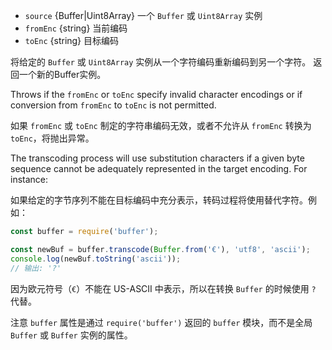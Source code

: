 <!-- YAML
added: v7.1.0
changes:
  - version: v8.0.0
    pr-url: https://github.com/nodejs/node/pull/10236
    description: The `source` parameter can now be a `Uint8Array`.
-->

* `source` {Buffer|Uint8Array} 一个 `Buffer` 或 `Uint8Array` 实例
* `fromEnc` {string} 当前编码
* `toEnc` {string} 目标编码


将给定的 `Buffer` 或 `Uint8Array` 实例从一个字符编码重新编码到另一个字符。 返回一个新的Buffer实例。

Throws if the `fromEnc` or `toEnc` specify invalid character encodings or if
conversion from `fromEnc` to `toEnc` is not permitted.

如果 `fromEnc` 或 `toEnc` 制定的字符串编码无效，或者不允许从 `fromEnc` 转换为 `toEnc`，将抛出异常。

The transcoding process will use substitution characters if a given byte
sequence cannot be adequately represented in the target encoding. For instance:

如果给定的字节序列不能在目标编码中充分表示，转码过程将使用替代字符。例如：

```js
const buffer = require('buffer');

const newBuf = buffer.transcode(Buffer.from('€'), 'utf8', 'ascii');
console.log(newBuf.toString('ascii'));
// 输出: '?'
```

因为欧元符号（`€`）不能在 US-ASCII 中表示，所以在转换 `Buffer` 的时候使用 `?` 代替。

注意 `buffer` 属性是通过 `require('buffer')` 返回的 `buffer` 模块，而不是全局 `Buffer` 或 `Buffer` 实例的属性。
